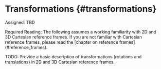 # Transformations {#transformations}

Assigned: TBD

<div class="check" markdown="1">
Required Reading: The following assumes a working familiarity with 2D and 3D Cartesian reference frames. If you are not familiar with Cartesian reference frames, please read the [chapter on reference frames](#reference_frames).
</div>

TODO: Provide a basic description of transformations (rotations and translations) in 2D and 3D Cartesian reference frames.
